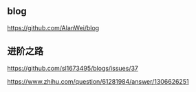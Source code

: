 ## blog

https://github.com/AlanWei/blog

## 进阶之路

https://github.com/sl1673495/blogs/issues/37

https://www.zhihu.com/question/61281984/answer/1306626251
